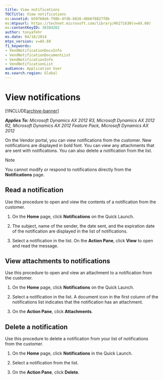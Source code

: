 ```yaml
---
title: View notifications
TOCTitle: View notifications
ms:assetid: b59768e6-798b-4fdb-b826-d6b6f8827f8b
ms:mtpsurl: https://technet.microsoft.com/library/Hh271630(v=AX.60)
ms:contentKeyID: 36384262
author: tonyafehr
ms.date: 04/18/2014
mtps_version: v=AX.60
f1_keywords:
- VendNotificationDocuInfo
- VendNotificationDocumentList
- VendNotificationInfo
- VendNotificationList
audience: Application User
ms.search.region: Global
---
```


# View notifications 


[!INCLUDE[archive-banner](includes/archive-banner.md)]


_**Applies To:** Microsoft Dynamics AX 2012 R3, Microsoft Dynamics AX 2012 R2, Microsoft Dynamics AX 2012 Feature Pack, Microsoft Dynamics AX 2012_

On the Vendor portal, you can view notifications from the customer. New notifications are displayed in bold font. You can view any attachments that are sent with notifications. You can also delete a notification from the list.


> [!NOTE]
> <P>You cannot modify or respond to notifications directly from the <STRONG>Notifications</STRONG> page.</P>



## Read a notification

Use this procedure to open and view the contents of a notification from the customer.

1.  On the **Home** page, click **Notifications** on the Quick Launch.

2.  The subject, name of the sender, the date sent, and the expiration date of the notification are displayed in the list of notifications.

3.  Select a notification in the list. On the **Action Pane**, click **View** to open and read the message.

## View attachments to notifications

Use this procedure to open and view an attachment to a notification from the customer.

1.  On the **Home** page, click **Notifications** on the Quick Launch.

2.  Select a notification in the list. A document icon in the first column of the notifications list indicates that the notification has an attachment.

3.  On the **Action Pane**, click **Attachments**.

## Delete a notification

Use this procedure to delete a notification from your list of notifications from the customer.

1.  On the **Home** page, click **Notifications** in the Quick Launch.

2.  Select a notification from the list.

3.  On the **Action Pane**, click **Delete**.

  


